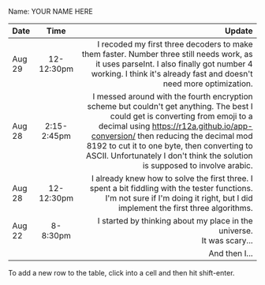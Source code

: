 Name: YOUR NAME HERE

| Date   |    Time     |                                                                                                                                                                                                                                                                                                                                           Update |
|:-------|:-----------:|-------------------------------------------------------------------------------------------------------------------------------------------------------------------------------------------------------------------------------------------------------------------------------------------------------------------------------------------------:|
| Aug 29 | 12-12:30pm  |                                                                                                                                    I recoded my first three decoders to make them faster. Number three still needs work, as it uses parseInt. I also finally got number 4 working. I think it's already fast and doesn't need more optimization. |
| Aug 28 | 2:15-2:45pm | I messed around with the fourth encryption scheme but couldn't get anything. The best I could get is converting from emoji to a decimal using https://r12a.github.io/app-conversion/ then reducing the decimal mod 8192 to cut it to one byte, then converting to ASCII. Unfortunately I don't think the solution is supposed to involve arabic. |
| Aug 28 | 12-12:30pm  |                                                                                                                                                               I already knew how to solve the first three. I spent a bit fiddling with the tester functions. I'm not sure if I'm doing it right, but I did implement the first three algorithms. |
| Aug 22 |  8-8:30pm   |                                                                                                                                                                                                                                                                        I started by thinking about my place in the universe.<br/>It was scary... |
|        |             |                                                                                                                                                                                                                                                                                                                                    And then I... |


To add a new row to the table, click into a cell and then hit shift-enter.